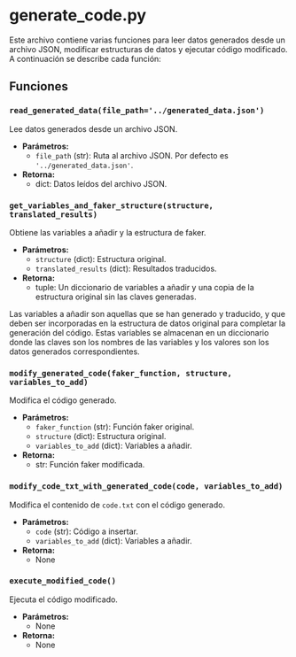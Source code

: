 # generate_code.py

Este archivo contiene varias funciones para leer datos generados desde un archivo JSON, modificar estructuras de datos y ejecutar código modificado. A continuación se describe cada función:

## Funciones

### `read_generated_data(file_path='../generated_data.json')`
Lee datos generados desde un archivo JSON.

- **Parámetros:**
  - `file_path` (str): Ruta al archivo JSON. Por defecto es `'../generated_data.json'`.
- **Retorna:**
  - dict: Datos leídos del archivo JSON.

### `get_variables_and_faker_structure(structure, translated_results)`
Obtiene las variables a añadir y la estructura de faker.

- **Parámetros:**
  - `structure` (dict): Estructura original.
  - `translated_results` (dict): Resultados traducidos.
- **Retorna:**
  - tuple: Un diccionario de variables a añadir y una copia de la estructura original sin las claves generadas.

Las variables a añadir son aquellas que se han generado y traducido, y que deben ser incorporadas en la estructura de datos original para completar la generación del código. Estas variables se almacenan en un diccionario donde las claves son los nombres de las variables y los valores son los datos generados correspondientes.

### `modify_generated_code(faker_function, structure, variables_to_add)`
Modifica el código generado.

- **Parámetros:**
  - `faker_function` (str): Función faker original.
  - `structure` (dict): Estructura original.
  - `variables_to_add` (dict): Variables a añadir.
- **Retorna:**
  - str: Función faker modificada.

### `modify_code_txt_with_generated_code(code, variables_to_add)`
Modifica el contenido de `code.txt` con el código generado.

- **Parámetros:**
  - `code` (str): Código a insertar.
  - `variables_to_add` (dict): Variables a añadir.
- **Retorna:**
  - None

### `execute_modified_code()`
Ejecuta el código modificado.

- **Parámetros:**
  - None
- **Retorna:**
  - None